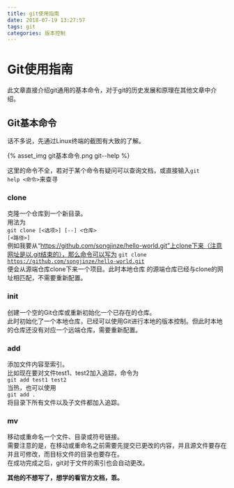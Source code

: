 ```yaml
---
title: git使用指南
date: 2018-07-19 13:27:57
tags: git
categories: 版本控制
---
```


# Git使用指南

此文章直接介绍git通用的基本命令，对于git的历史发展和原理在其他文章中介绍。

## Git基本命令

话不多说，先通过Linux终端的截图有大致的了解。

{% asset_img git基本命令.png git--help %}  

这里的命令不全，若对于某个命令有疑问可以查询文档，或直接输入<code>git help <命令></code>来查寻

### clone

克隆一个仓库到一个新目录。  
用法为  
<code>git clone [<选项>] [--] <仓库> [<路径>]</code>  
例如我要从“https://github.com/songjinze/hello-world.git”上clone下来（注意网址是以.git结束的），那么命令可以写为
<code>git clone https://github.com/songjinze/hello-world.git</code>  
便会从源端仓库clone下来一个项目。此时本地仓库
的源端仓库已经与clone的网址相匹配，不需要重新配置。

### init

创建一个空的Git仓库或重新初始化一个已存在的仓库。  
此时初始化了一个本地仓库，已经可以使用Git进行本地的版本控制。但此时本地的仓库还没有对应一个远端仓库，需要重新配置。

### add

添加文件内容至索引。  
比如现在要对文件test1、test2加入追踪，命令为  
<code>git add test1 test2</code>  
当热，也可以使用  
<code>git add .</code>  
将目录下所有文件以及子文件都加入追踪。

### mv

移动或重命名一个文件、目录或符号链接。  
需要注意的是，在移动或重命名之前需要先提交已更改的内容，并且源文件要存在并且可修改，而目标文件的目录也要存在。  
在成功完成之后，git对于文件的索引也会自动更改。

**其他的不想写了，想学的看官方文档，乖。**



